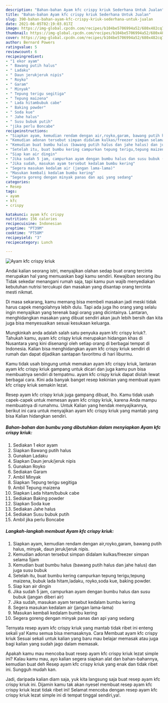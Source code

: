 ```yaml
---
description: "Bahan-bahan Ayam kfc crispy kriuk Sederhana Untuk Jualan"
title: "Bahan-bahan Ayam kfc crispy kriuk Sederhana Untuk Jualan"
slug: 390-bahan-bahan-ayam-kfc-crispy-kriuk-sederhana-untuk-jualan
date: 2021-06-05T02:19:03.017Z
image: https://img-global.cpcdn.com/recipes/b104be5706994a52/680x482cq70/ayam-kfc-crispy-kriuk-foto-resep-utama.jpg
thumbnail: https://img-global.cpcdn.com/recipes/b104be5706994a52/680x482cq70/ayam-kfc-crispy-kriuk-foto-resep-utama.jpg
cover: https://img-global.cpcdn.com/recipes/b104be5706994a52/680x482cq70/ayam-kfc-crispy-kriuk-foto-resep-utama.jpg
author: Bernard Powers
ratingvalue: 5
reviewcount: 6
recipeingredient:
- "1 ekor ayam"
- " Bawang putih halus"
- " Ladaku"
- " Daun jerukjeruk nipis"
- " Royko"
- " Garam"
- " Minyak"
- " Tepung terigu segitiga"
- " Tepung maizena"
- " Lada hitambubuk cabe"
- " Baking powder"
- " Soda kue"
- " Jahe halus"
- " Susu bubuk putih"
- "jika perlu Boncabe"
recipeinstructions:
- "Siapkan ayam, kemudian rendam dengan air,royko,garam, bawang putih halus, minyak, daun jeruk/jeruk nipis."
- "Kemudian adonan tersebut simpan didalam kulkas/freezer simpan selama 5jam"
- "Kemudian buat bumbu halus (bawang putih halus dan jahe halus) dan juga susu bubuk"
- "Setelah itu, buat bumbu kering campurkan tepung terigu,tepung maizena, bubuk lada hitam,ladaku, royko,soda kue, baking powder."
- "Siap kan air dingin"
- "Jika sudah 5 jam, campurkan ayam dengan bumbu halus dan susu bubuk (jangan diberi air)"
- "Jika sudah, masukan ayam tersebut kedalam bumbu kering"
- "Segera masukan kedalam air (jangan lama-lama)"
- "Masukan kembali kedalam bumbu kering"
- "Segera goreng dengan minyak panas dan api yang sedang"
categories:
- Resep
tags:
- ayam
- kfc
- crispy

katakunci: ayam kfc crispy 
nutrition: 156 calories
recipecuisine: Indonesian
preptime: "PT39M"
cooktime: "PT58M"
recipeyield: "3"
recipecategory: Lunch

---
```



![Ayam kfc crispy kriuk](https://img-global.cpcdn.com/recipes/b104be5706994a52/680x482cq70/ayam-kfc-crispy-kriuk-foto-resep-utama.jpg)

Andai kalian seorang istri, menyajikan olahan sedap buat orang tercinta merupakan hal yang memuaskan bagi kamu sendiri. Kewajiban seorang ibu Tidak sekedar menangani rumah saja, tapi kamu pun wajib menyediakan kebutuhan nutrisi tercukupi dan masakan yang disantap orang tercinta mesti nikmat.

Di masa  sekarang, kamu memang bisa membeli masakan jadi meski tidak harus capek mengolahnya lebih dulu. Tapi ada juga lho orang yang selalu ingin menyajikan yang terenak bagi orang yang dicintainya. Lantaran, menghidangkan masakan yang dibuat sendiri akan jauh lebih bersih dan kita juga bisa menyesuaikan sesuai kesukaan keluarga. 



Mungkinkah anda adalah salah satu penyuka ayam kfc crispy kriuk?. Tahukah kamu, ayam kfc crispy kriuk merupakan hidangan khas di Nusantara yang kini disenangi oleh setiap orang di berbagai tempat di Indonesia. Kalian bisa menghidangkan ayam kfc crispy kriuk sendiri di rumah dan dapat dijadikan santapan favoritmu di hari liburmu.

Kamu tidak usah bingung untuk memakan ayam kfc crispy kriuk, lantaran ayam kfc crispy kriuk gampang untuk dicari dan juga kamu pun bisa membuatnya sendiri di tempatmu. ayam kfc crispy kriuk dapat diolah lewat berbagai cara. Kini ada banyak banget resep kekinian yang membuat ayam kfc crispy kriuk semakin lezat.

Resep ayam kfc crispy kriuk juga gampang dibuat, lho. Kamu tidak usah capek-capek untuk memesan ayam kfc crispy kriuk, karena Anda mampu membuatnya di rumahmu. Untuk Kalian yang hendak menyajikannya, berikut ini cara untuk menyajikan ayam kfc crispy kriuk yang mantab yang bisa Kalian hidangkan sendiri.

<!--inarticleads1-->

##### Bahan-bahan dan bumbu yang dibutuhkan dalam menyiapkan Ayam kfc crispy kriuk:

1. Sediakan 1 ekor ayam
1. Siapkan  Bawang putih halus
1. Gunakan  Ladaku
1. Siapkan  Daun jeruk/jeruk nipis
1. Gunakan  Royko
1. Sediakan  Garam
1. Ambil  Minyak
1. Siapkan  Tepung terigu segitiga
1. Ambil  Tepung maizena
1. Siapkan  Lada hitam/bubuk cabe
1. Sediakan  Baking powder
1. Siapkan  Soda kue
1. Sediakan  Jahe halus
1. Sediakan  Susu bubuk putih
1. Ambil jika perlu Boncabe




<!--inarticleads2-->

##### Langkah-langkah membuat Ayam kfc crispy kriuk:

1. Siapkan ayam, kemudian rendam dengan air,royko,garam, bawang putih halus, minyak, daun jeruk/jeruk nipis.
1. Kemudian adonan tersebut simpan didalam kulkas/freezer simpan selama 5jam
1. Kemudian buat bumbu halus (bawang putih halus dan jahe halus) dan juga susu bubuk
1. Setelah itu, buat bumbu kering campurkan tepung terigu,tepung maizena, bubuk lada hitam,ladaku, royko,soda kue, baking powder.
1. Siap kan air dingin
1. Jika sudah 5 jam, campurkan ayam dengan bumbu halus dan susu bubuk (jangan diberi air)
1. Jika sudah, masukan ayam tersebut kedalam bumbu kering
1. Segera masukan kedalam air (jangan lama-lama)
1. Masukan kembali kedalam bumbu kering
1. Segera goreng dengan minyak panas dan api yang sedang




Ternyata resep ayam kfc crispy kriuk yang mantab tidak ribet ini enteng sekali ya! Kamu semua bisa memasaknya. Cara Membuat ayam kfc crispy kriuk Sesuai sekali untuk kalian yang baru mau belajar memasak atau juga bagi kalian yang sudah jago dalam memasak.

Apakah kamu mau mencoba buat resep ayam kfc crispy kriuk lezat simple ini? Kalau kamu mau, ayo kalian segera siapkan alat dan bahan-bahannya, kemudian buat deh Resep ayam kfc crispy kriuk yang enak dan tidak ribet ini. Sungguh mudah kan. 

Jadi, daripada kalian diam saja, yuk kita langsung saja buat resep ayam kfc crispy kriuk ini. Dijamin kamu tak akan nyesel membuat resep ayam kfc crispy kriuk lezat tidak ribet ini! Selamat mencoba dengan resep ayam kfc crispy kriuk lezat simple ini di tempat tinggal sendiri,ya!.

